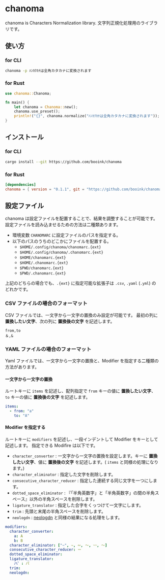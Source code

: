 # chanoma

chanoma is Characters Normalization library.
文字列正規化処理用のライブラリです。

## 使い方

### for CLI

```sh
chanoma -p ﾊﾝｶｸｶﾅは全角カタカナに変換されます
```

### for Rust

```rust
use chanoma::Chanoma;

fn main() {
    let chanoma = Chanoma::new();
    chanoma.use_preset();
    println!("{}", chanoma.normalize("ﾊﾝｶｸｶﾅは全角カタカナに変換されます"));
}
```

## インストール

### for CLI

```sh
cargo install --git https://github.com/booink/chanoma
```

### for Rust

```toml:Cargo.toml
[dependencies]
chanoma = { version = "0.1.1", git = "https://github.com/booink/chanoma" }
```

## 設定ファイル

chanoma は設定ファイルを配置することで、結果を調整することが可能です。
設定ファイルを読み込ませるための方法は二種類あります。

- 環境変数 `CHANOMARC` に設定ファイルのパスを指定する。
- 以下のパスのうちのどこかにファイルを配置する。
  - `$HOME/.config/chanoma/chanomarc.{ext}`
  - `$HOME/.config/chanoma/.chanomarc.{ext}`
  - `$HOME/chanomarc.{ext}`
  - `$HOME/.chanomarc.{ext}`
  - `$PWD/chanomarc.{ext}`
  - `$PWD/.chanomarc.{ext}`

上記のどちらの場合でも、`.{ext}` に指定可能な拡張子は `.csv`, `.yaml` (`.yml`) のどれかです。

### CSV ファイルの場合のフォーマット

CSV ファイルでは、一文字から一文字の置換のみ設定が可能です。
最初の列に **置換したい文字**、次の列に **置換後の文字** を記述します。

```csv
from,to
＆,&
```

### YAML ファイルの場合のフォーマット

Yaml ファイルでは、一文字から一文字の置換と、Modifier を指定する二種類の方法があります。

#### 一文字から一文字の置換

ルートキーに `items` を記述し、配列指定で `from` キーの値に **置換したい文字**、`to` キーの値に **置換後の文字** を記述します。

```yaml
items:
  - from: "a"
    to: "A"
```

#### Modifier を指定する

ルートキーに `modifiers` を記述し、一段インデントして Modifier をキーとして記述します。
指定できる Modifire は以下です。

- `character_converter` : 一文字から一文字の置換を設定します。キーに **置換したい文字**、値に **置換後の文字** を記述します。( `items` と同様の処理になります。)
- `character_eliminator` : 指定した文字を削除します。
- `consecutive_character_reducer` : 指定した連続する同じ文字を一つにします。
- `dotted_space_eliminator` : 『「半角英数字」と「半角英数字」の間の半角スペース』以外の半角スペースを削除します。
- `ligature_translator` : 指定した合字をくっつけて一文字にします。
- `trim` : 先頭と末尾の半角スペースを削除します。
- `neologdn` : [neologdn](https://github.com/ikegami-yukino/neologdn) と同様の結果になる処理をします。

```yaml
modifiers:
  character_converter:
    a: A
    b: B
  character_eliminator: ["~", ∼, ∾, 〜, 〰, ～]
  consecutive_character_reducer: ー
  dotted_space_eliminator:
  ligature_translator:
    ハ゜: パ
  trim:
  neologdn:
```
